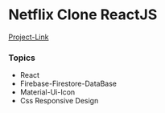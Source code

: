 # Netflix Clone ReactJS

[Project-Link](https://shimmering-pony-da16c3.netlify.app//)


### Topics
- React
- Firebase-Firestore-DataBase
- Material-Ui-Icon
- Css Responsive Design




